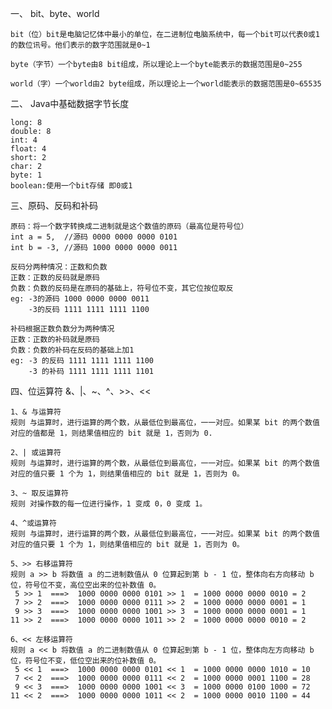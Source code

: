 一、 bit、byte、world

    bit（位）bit是电脑记忆体中最小的单位，在二进制位电脑系统中，每一个bit可以代表0或1的数位讯号。他们表示的数字范围就是0~1

    byte（字节）一个byte由8 bit组成，所以理论上一个byte能表示的数据范围是0~255

    world（字）一个world由2 byte组成，所以理论上一个world能表示的数据范围是0~65535

二、 Java中基础数据字节长度

    long: 8
    double: 8
    int: 4
    float: 4
    short: 2
    char: 2
    byte: 1
    boolean:使用一个bit存储 即0或1

三、原码、反码和补码

    原码：将一个数字转换成二进制就是这个数值的原码（最高位是符号位）
    int a = 5,  //源码 0000 0000 0000 0101
    int b = -3, //源码 1000 0000 0000 0011

    反码分两种情况：正数和负数
    正数：正数的反码就是原码
    负数：负数的反码是在原码的基础上，符号位不变，其它位按位取反
    eg: -3的源码 1000 0000 0000 0011
        -3的反码 1111 1111 1111 1100

    补码根据正数负数分为两种情况
    正数：正数的补码就是原码
    负数：负数的补码在反码的基础上加1
    eg: -3 的反码 1111 1111 1111 1100
        -3 的补码 1111 1111 1111 1101

四、位运算符 &、|、~、^、>>、<<

    1、& 与运算符
    规则 与运算时，进行运算的两个数，从最低位到最高位，一一对应。如果某 bit 的两个数值对应的值都是 1，则结果值相应的 bit 就是 1，否则为 0.

    2、| 或运算符
    规则 与运算时，进行运算的两个数，从最低位到最高位，一一对应。如果某 bit 的两个数值对应的值只要 1 个为 1，则结果值相应的 bit 就是 1，否则为 0。

    3、~ 取反运算符 
    规则 对操作数的每一位进行操作，1 变成 0，0 变成 1。

    4、^或运算符
    规则 与运算时，进行运算的两个数，从最低位到最高位，一一对应。如果某 bit 的两个数值对应的值只要 1 个为 1，则结果值相应的 bit 就是 1，否则为 0。

    5、>> 右移运算符
    规则 a >> b 将数值 a 的二进制数值从 0 位算起到第 b - 1 位，整体向右方向移动 b 位，符号位不变，高位空出来的位补数值 0。
     5 >> 1  ===>  1000 0000 0000 0101 >> 1  = 1000 0000 0000 0010 = 2
     7 >> 2  ===>  1000 0000 0000 0111 >> 2  = 1000 0000 0000 0001 = 1
     9 >> 3  ===>  1000 0000 0000 1001 >> 3  = 1000 0000 0000 0001 = 1
    11 >> 2  ===>  1000 0000 0000 1011 >> 2  = 1000 0000 0000 0010 = 2

    6、<< 左移运算符
    规则 a << b 将数值 a 的二进制数值从 0 位算起到第 b - 1 位，整体向左方向移动 b 位，符号位不变，低位空出来的位补数值 0。
     5 << 1  ===>  1000 0000 0000 0101 << 1  = 1000 0000 0000 1010 = 10
     7 << 2  ===>  1000 0000 0000 0111 << 2  = 1000 0000 0001 1100 = 28
     9 << 3  ===>  1000 0000 0000 1001 << 3  = 1000 0000 0100 1000 = 72
    11 << 2  ===>  1000 0000 0000 1011 << 2  = 1000 0000 0010 1100 = 44